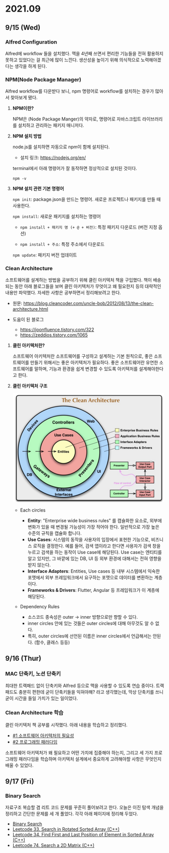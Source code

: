 # 2021.09

## 9/15 (Wed)

### Alfred Configuration

Alfred에 workflow 들을 설치했다. 맥을 4년째 쓰면서 편리한 기능들을 전혀 활용하지 못하고 있었다는 걸 최근에 많이 느낀다. 생산성을 높이기 위해 의식적으로 노력해야겠다는 생각을 하게 된다.

### NPM(Node Package Manager)

Alfred workflow를 다운받다 보니, npm 명령어로 workflow를 설치하는 경우가 많아서 찾아보게 됐다. 

1. **NPM이란?**

    NPM은 (Node Package Manger)의 약자로, 명령어로 자바스크립트 라이브러리를 설치하고 관리하는 패키지 매니저다.   

2. **NPM 설치 방법**

    node.js를 설치하면 자동으로 npm이 함께 설치된다.

    - 설치 링크: https://nodejs.org/en/

    terminal에서 아래 명령어가 잘 동작하면 정상적으로 설치된 것이다.

    ```
    npm -v
    ```

3. **NPM 설치 관련 기본 명령어**

    ```npm init```: package.json을 만드는 명령어. 새로운 프로젝트나 패키지를 만들 때 사용한다.

    ```npm install```: 새로운 패키지를 설치하는 명령어

    - ```npm install + 패키지 명 (+ @ + 버전)```: 특정 패키지 다운로드 (버전 지정 옵션)

    - ```npm install + 주소```: 특정 주소에서 다운로드

    ```npm update```: 패키지 버전 업데이트

### Clean Architecture

소프트웨어를 설계하는 방법을 공부하기 위해 클린 아키텍처 책을 구입했다. 책이 배송되는 동안 아래 블로그들을 보며 클린 아키텍처가 무엇이고 왜 필요한지 등의 대략적인 내용만 파악했다. 자세한 사항은 공부하면서 정리해보려고 한다.

- 원문: 
https://blog.cleancoder.com/uncle-bob/2012/08/13/the-clean-architecture.html   

- 도움이 된 블로그   
    - https://joonfluence.tistory.com/322   
    - https://zeddios.tistory.com/1065   


1. **클린 아키텍처란?**   

    소프트웨어 아키텍처란 소프트웨어를 구성하고 설계하는 기본 원칙으로, 좋은 소프트웨어를 만들기 위해서는 좋은 아키텍처가 필요하다. 좋은 소프트웨어란 유연한 소프트웨어를 말하며, 기능과 환경을 쉽게 변경할 수 있도록 아키텍처를 설계해야한다고 한다.

2. **클린 아키텍처 구조**   
   
    ![](images/2021-09-15-15-50-48.png)
   
    - Each circles   
        - **Entity**: "Enterprise wide business rules" 를 캡슐화한 요소로, 외부에 변화가 있을 때 변경될 가능성이 가장 적어야 한다. 일반적으로 가장 높은 수준의 규칙을 캡슐화 합니다.
        - **Use Cases**: 시스템의 동작을 사용자의 입장에서 표현한 기능으로, 비즈니스 로직을 결정한다. 예를 들어, 검색 앱이라고 한다면 사용자가 검색 창을 누르고 검색을 하는 동작이 Use case에 해당된다. Use case는 엔티티를 알고 있지만, 그 바깥에 있는 DB, UI 등 외부 환경에 대해서는 전혀 영향을 받지 않는다.
        - **Interface Adapters**: Entities, Use cases 등 내부 시스템에서 익숙한 포맷에서 외부 프레임워크에서 요구하는 포맷으로 데이터를 변환하는 계층이다.
        - **Frameworks & Drivers**: Flutter, Angular 등 프레임워크가 이 계층에 해당된다.   
   
    - Dependency Rules
        - 소스코드 종속성은 outer -> inner 방향으로만 향할 수 있다.
        - inner circles 안에 있는 것들은 outer circles에 대해 아무것도 알 수 없다.
        - 특히, outer circles에 선언된 이름은 inner circles에서 언급해서는 안된다. (함수, 클래스 등등)

## 9/16 (Thur)

### MAC 단축키, 노션 단축키

최대한 트랙패드 없이 단축키와 Alfred 등으로 맥을 사용할 수 있도록 연습 중이다. 트랙패드도 충분히 편한데 굳이 단축키들을 익혀야해? 라고 생각했는데, 막상 단축키를 쓰니 굳이 시간을 들일 가치가 있는 일이었다. 

### Clean Architecture 학습

클린 아키텍처 책 공부를 시작했다. 아래 내용을 학습하고 정리했다. 

  * [#1 소프트웨어 아키텍처의 필요성](/Architecture/CleanArchitecture/01_Introduction.md)
  * [#2 프로그래밍 패러다임](/Architecture/CleanArchitecture/02_Programming_Paradigm.md)

소프트웨어 아키텍처가 왜 필요하고 어떤 가치에 집중해야 하는지, 그리고 세 가지 프로그래밍 패러다임을 학습하며 아키텍처 설계에서 중요하게 고려해야할 사항은 무엇인지 배울 수 있었다.

## 9/17 (Fri)

### Binary Search

자료구조 복습할 겸 리트 코드 문제를 꾸준히 풀어보려고 한다. 오늘은 이진 탐색 개념을 정리하고 간단한 문제를 세 개 풀었다. 각각 아래 페이지에 정리해 두었다.

* [Binary Search](Algorithm/BinarySearch/README.md)
* [Leetcode 33. Search in Rotated Sorted Array (C++)](/Algorithm/BinarySearch/Leet_Medium_Binary_Search_33.md)
* [Leetcode 34. Find First and Last Position of Element in Sorted Array (C++)](/Algorithm/BinarySearch/Leet_Medium_Binary_Search_34.md)
* [Leetcode 74. Search a 2D Matrix (C++)](/Algorithm/BinarySearch/Leet_Medium_Binary_Search_74.md)

